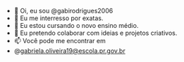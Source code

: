 - 👋 Oi, eu sou @gabirodrigues2006
- 👀 Eu me interresso por exatas.
- 🌱 Eu estou cursando o novo ensino médio.
- 💞️ Eu pretendo colaborar com ideias e projetos criativos.
- 📫 Você pode me encontrar em
- @gabriela.oliveira19@escola.pr.gov.br
<!---
gabirodrigues2006/gabirodrigues2006 is a ✨ special ✨ repository because its `README.md` (this file) appears on your GitHub profile.
You can click the Preview link to take a look at your changes.
--->
